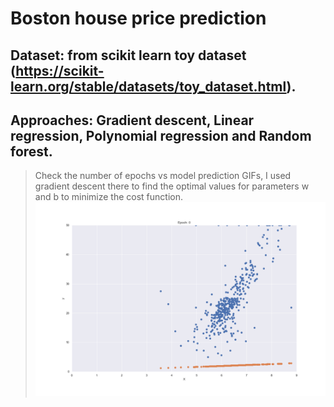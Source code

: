 # Boston house price prediction
## Dataset: from scikit learn toy dataset (https://scikit-learn.org/stable/datasets/toy_dataset.html).
## Approaches: Gradient descent, Linear regression, Polynomial regression and Random forest.
> Check the number of epochs vs model prediction GIFs, I used gradient descent there to find the optimal values for parameters w and b to minimize the cost function.
![Gif](Gradient_descent_RM_as_x_and_MEDV_target.gif)
